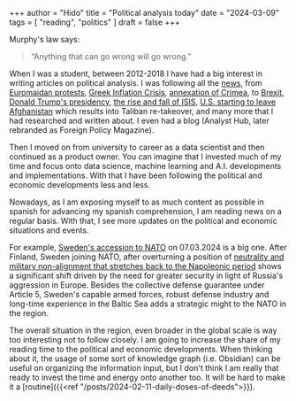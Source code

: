+++
author = "Hido"
title = "Political analysis today"
date = "2024-03-09"
tags = [
  "reading",
  "politics"
]
draft = false
+++

 Murphy's law  says: 
 > “Anything that can go wrong will go wrong.” 

 When I was a student, between 2012-2018 I have had a big interest in writing articles on political analysis. I was following all the [news](https://en.wikipedia.org/wiki/Timeline_of_the_21st_century), from [Euromaidan protests](https://www.opensocietyfoundations.org/explainers/understanding-ukraines-euromaidan-protests), [Greek Inflation Crisis](https://www.vox.com/2015/6/29/8862583/greek-financial-crisis-explained), [annexation of Crimea](https://www.bbc.com/news/world-europe-26644082), to [Brexit](https://en.wikipedia.org/wiki/Brexit), [Donald Trump's presidency](https://www.whitehouse.gov/about-the-white-house/presidents/donald-j-trump/), [the rise and fall of ISIS](https://www.bbc.com/news/world-middle-east-47210891), [U.S. starting to leave Afghanistan](https://www.cfr.org/backgrounder/us-taliban-peace-deal-agreement-afghanistan-war) which results into Taliban re-takeover, and many more that I had researched and written about. I even had a blog (Analyst Hub, later rebranded as Foreign Policy Magazine). 

 Then I moved on from university to career as a data scientist and then continued as a product owner. You can imagine that I invested much of my time and focus onto data science, machine learning and A.I. developments and implementations. With that I have been following the political and economic developments less and less. 

 Nowadays, as I am exposing myself to as much content as possible in spanish for advancing my spanish comprehension, I am reading news on a regular basis. With that, I see more updates on the political and economic situations and events. 

 For example, [Sweden's accession to NATO](https://www.nato.int/cps/en/natohq/topics_52535.htm) on 07.03.2024 is a big one. After Finland, Sweden joining NATO, after overturning a position of [neutrality and military non-alignment that stretches back to the Napoleonic period](https://en.wikipedia.org/wiki/Swedish_neutrality) shows a significant shift driven by the need for greater security in light of Russia's aggression in Europe. Besides the collective defense guarantee under Article 5, Sweden's capable armed forces, robust defense industry and long-time experience in the Baltic Sea adds a strategic might to the NATO in the region. 

The overall situation in the region, even broader in the global scale is way too interesting not to follow closely. I am going to increase the share of my reading time to the political and economic developments. When thinking about it, the usage of some sort of knowledge graph (i.e. Obsidian) can be useful on organizing the information input, but I don't think I am really that ready to invest the time and energy onto another too. It will be hard to make it a [routine]({{<ref "/posts/2024-02-11-daily-doses-of-deeds">}}). 